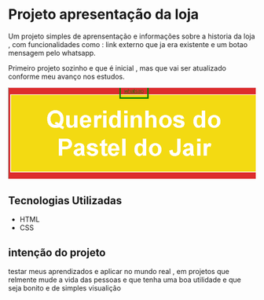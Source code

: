# Projeto apresentação da loja 
Um projeto simples de aprensentação e informações sobre a historia da loja , com funcionalidades como : link externo que ja era existente e um botao mensagem pelo whatsapp.

Primeiro projeto sozinho e que é inicial , mas que vai ser atualizado conforme meu avanço nos estudos.

[<img src="./pastel do jair redme.gif" alt="gif tela projeto pastel do jair">](https://loja.neemo.com.br/pasteldojair)

## Tecnologias Utilizadas
- HTML
- CSS
## intenção do projeto 
testar meus aprendizados e aplicar no mundo real , em projetos que relmente mude a vida das pessoas e que tenha uma boa utilidade e que seja bonito e de simples visualição